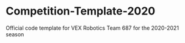 # Competition-Template-2020
Official code template for VEX Robotics Team 687 for the 2020-2021 season
